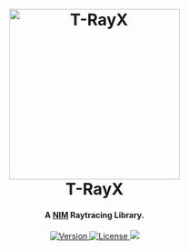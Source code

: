 <h1 align="center">
  <br>
  <a href="https://github.com/teob97/T-RayX/"><img src="img/T-RayX.png" alt="T-RayX" width="300" height="300"></a>
  <br>
  T-RayX
  <br>
</h1>

<h4 align="center">A <a href="https://nim-lang.org/" target="_blank">NIM</a> Raytracing Library.</h4>

<p align="center">
  <a href="https://github.com/teob97/T-RayX/releases">
    <img src="https://img.shields.io/github/v/release/teob97/T-RayX?color=orange&&sort=semver&style=flat-square" alt="Version">
  </a>
  <a href="https://github.com/teob97/T-RayX/blob/master/LICENSE">
    <img src="https://img.shields.io/github/license/teob97/T-RayX?color=blue&style=flat-square" alt="License">
  </a>
  <a href="https://www.paypal.me/EGatti619">
    <img src="https://img.shields.io/badge/$-donate-ff69b4.svg?maxAge=2592000&amp;style=flat">
  </a>
</p>